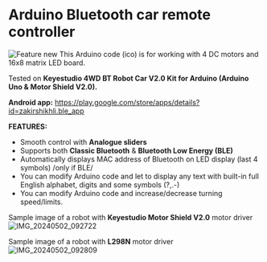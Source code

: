 # Arduino Bluetooth car remote controller
![Feature new](https://github.com/shikhli/Arduino-Bluetooth-car-remote/assets/105371830/003078a7-fa33-4647-bb1a-0689420d142c)
This Arduino code (ico) is for working with 4 DC motors and 16x8 matrix LED board.

Tested on **Keyestudio 4WD BT Robot Car V2.0 Kit for Arduino (Arduino Uno & Motor Shield V2.0).**

**Android app:**
https://play.google.com/store/apps/details?id=zakirshikhli.ble_app

**FEATURES:**
* Smooth control with **Analogue sliders**
* Supports both **Classic Bluetooth** & **Bluetooth Low Energy (BLE)**
* Automatically displays MAC address of Bluetooth on LED display (last 4 symbols) /only if BLE/
* You can modify Arduino code and let to display any text with built-in full English alphabet, digits and some symbols (?,.-)
* You can modify Arduino code and increase/decrease turning speed/limits.


Sample image of a robot with **Keyestudio Motor Shield V2.0** motor driver
![IMG_20240502_092722](https://github.com/shikhli/Arduino-Bluetooth-car-remote/assets/105371830/0b4d27c7-4c5f-4d0c-94dd-dccb6a0de7a5)


Sample image of a robot with **L298N** motor driver
![IMG_20240502_092809](https://github.com/shikhli/Arduino-Bluetooth-car-remote/assets/105371830/71afc00a-a219-47ab-92ed-5dde44590b0f)
